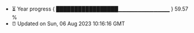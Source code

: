 - ⏳ Year progress { █████████████████▁▁▁▁▁▁▁▁▁▁▁▁▁ } 59.57 %
- ⏰ Updated on Sun, 06 Aug 2023 10:16:16 GMT

